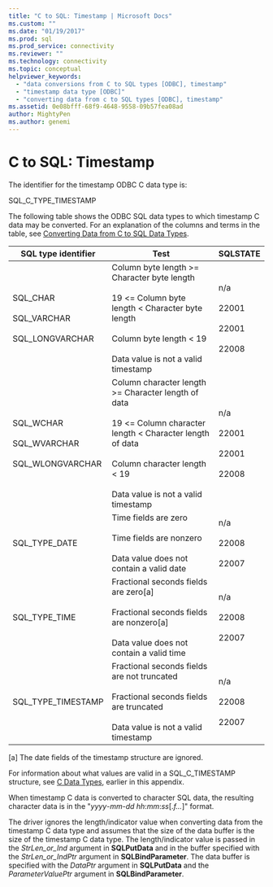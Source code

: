 ```yaml
---
title: "C to SQL: Timestamp | Microsoft Docs"
ms.custom: ""
ms.date: "01/19/2017"
ms.prod: sql
ms.prod_service: connectivity
ms.reviewer: ""
ms.technology: connectivity
ms.topic: conceptual
helpviewer_keywords: 
  - "data conversions from C to SQL types [ODBC], timestamp"
  - "timestamp data type [ODBC]"
  - "converting data from c to SQL types [ODBC], timestamp"
ms.assetid: 0e08bfff-68f9-4648-9558-09b57fea08ad
author: MightyPen
ms.author: genemi
---
```

# C to SQL: Timestamp
The identifier for the timestamp ODBC C data type is:  
  
 SQL_C_TYPE_TIMESTAMP  
  
 The following table shows the ODBC SQL data types to which timestamp C data may be converted. For an explanation of the columns and terms in the table, see [Converting Data from C to SQL Data Types](../../../odbc/reference/appendixes/converting-data-from-c-to-sql-data-types.md).  
  
|SQL type identifier|Test|SQLSTATE|  
|-------------------------|----------|--------------|  
|SQL_CHAR<br /><br /> SQL_VARCHAR<br /><br /> SQL_LONGVARCHAR|Column byte length >= Character byte length<br /><br /> 19 <= Column byte length < Character byte length<br /><br /> Column byte length < 19<br /><br /> Data value is not a valid timestamp|n/a<br /><br /> 22001<br /><br /> 22001<br /><br /> 22008|  
|SQL_WCHAR<br /><br /> SQL_WVARCHAR<br /><br /> SQL_WLONGVARCHAR|Column character length >= Character length of data<br /><br /> 19 <= Column character length < Character length of data<br /><br /> Column character length < 19<br /><br /> Data value is not a valid timestamp|n/a<br /><br /> 22001<br /><br /> 22001<br /><br /> 22008|  
|SQL_TYPE_DATE|Time fields are zero<br /><br /> Time fields are nonzero<br /><br /> Data value does not contain a valid date|n/a<br /><br /> 22008<br /><br /> 22007|  
|SQL_TYPE_TIME|Fractional seconds fields are zero[a]<br /><br /> Fractional seconds fields are nonzero[a]<br /><br /> Data value does not contain a valid time|n/a<br /><br /> 22008<br /><br /> 22007|  
|SQL_TYPE_TIMESTAMP|Fractional seconds fields are not  truncated<br /><br /> Fractional seconds fields are truncated<br /><br /> Data value is not a valid timestamp|n/a<br /><br /> 22008<br /><br /> 22007|  
  
 [a]   The date fields of the timestamp structure are ignored.  
  
 For information about what values are valid in a SQL_C_TIMESTAMP structure, see [C Data Types](../../../odbc/reference/appendixes/c-data-types.md), earlier in this appendix.  
  
 When timestamp C data is converted to character SQL data, the resulting character data is in the "*yyyy*-*mm*-*dd* *hh*:*mm*:*ss*[.*f...*]" format.  
  
 The driver ignores the length/indicator value when converting data from the timestamp C data type and assumes that the size of the data buffer is the size of the timestamp C data type. The length/indicator value is passed in the *StrLen_or_Ind* argument in **SQLPutData** and in the buffer specified with the *StrLen_or_IndPtr* argument in **SQLBindParameter**. The data buffer is specified with the *DataPtr* argument in **SQLPutData** and the *ParameterValuePtr* argument in **SQLBindParameter**.
